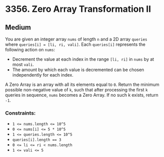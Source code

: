 # 3356. Zero Array Transformation II

## Medium

You are given an integer array `nums` of length `n` and a 2D array `queries` where `queries[i] = [li, ri, vali]`. Each
`queries[i]` represents the following action on `nums`:

- Decrement the value at each index in the range `[li, ri]` in `nums` by at most `vali`.
- The amount by which each value is decremented can be chosen independently for each index.

A Zero Array is an array with all its elements equal to `0`. Return the minimum possible non-negative value of `k`, such
that after processing the first `k` queries in sequence, `nums` becomes a Zero Array. If no such k exists, return `-1`.

### Constraints:

- `1 <= nums.length <= 10^5`
- `0 <= nums[i] <= 5 * 10^5`
- `1 <= queries.length <= 10^5`
- `queries[i].length == 3`
- `0 <= li <= ri < nums.length`
- `1 <= vali <= 5`
